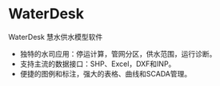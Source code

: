 # WaterDesk
WaterDesk 慧水供水模型软件

* 独特的水司应用：停运计算，管网分区，供水范围，运行诊断。
* 支持主流的数据接口：SHP、Excel，DXF和INP。
* 便捷的图例和标注，强大的表格、曲线和SCADA管理。

